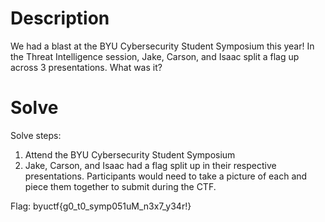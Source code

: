 # Description

We had a blast at the BYU Cybersecurity Student Symposium this year! In the Threat Intelligence session, Jake, Carson, and Isaac split a flag up across 3 presentations. What was it?



# Solve

Solve steps:
1. Attend the BYU Cybersecurity Student Symposium
2. Jake, Carson, and Isaac had a flag split up in their respective presentations. Participants would need to take a picture of each and piece them together to submit during the CTF.

Flag: byuctf{g0_t0_symp051uM_n3x7_y34r!} 